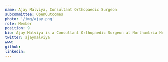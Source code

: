 ```yaml
---
name: Ajay Malviya, Consultant Orthopaedic Surgeon
subcommittee: OpenOutcomes
photo: '/img/ajay.png'
role: Member
position: 9
bio: Ajay Malviya is a Consultant Orthopaedic Surgeon at Northumbria Healthcare NHS Foundation Trust. He trained in the Northern Deanery and has done specialist fellowships in hip preservation and joint replacement surgery in Cambridge, London and Switzerland.  He is an expert in hip arthroscopy for femoroacetabular impingement, trochanteric pain syndrome and periacetabular osteotomy for hip dysplasia using a minimally invasive approach. In his routine practice he deals with sports injuries of the hip and has published and presented widely on the results of hip arthroscopy in athletes and general population. He has completed a PhD on the role of hip arthroscopy in femoroacetabular impingement. Preservation of the hip joint is his principle philosophy but he has a wide experience of joint replacement surgery catering to the young population, if necessary. Ajay also serves as a board member for the Non-Arthroplasty Hip Registry and is an advocate of the use of PROMs data to inform clinical practice.
twitter: ajaymalviya
www: 
github: 
linkedin: 
---
```

